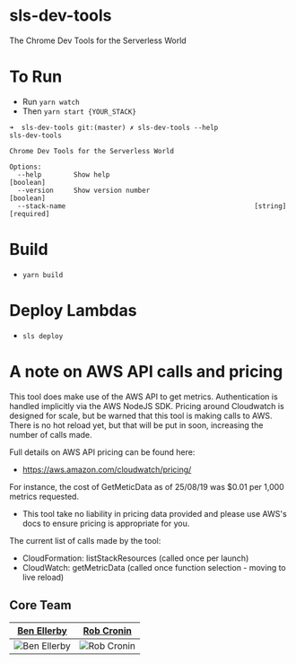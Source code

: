 # sls-dev-tools
The Chrome Dev Tools for the Serverless World


# To Run

- Run `yarn watch`
- Then `yarn start {YOUR_STACK}`


```
➜  sls-dev-tools git:(master) ✗ sls-dev-tools --help
sls-dev-tools

Chrome Dev Tools for the Serverless World

Options:
  --help        Show help                                              [boolean]
  --version     Show version number                                    [boolean]
  --stack-name                                               [string] [required]
```

# Build

- `yarn build`


# Deploy Lambdas

- `sls deploy`

# A note on AWS API calls and pricing

This tool does make use of the AWS API to get metrics. Authentication is handled implicitly via the AWS NodeJS SDK. Pricing around Cloudwatch is designed for scale, but be warned that this tool is making calls to AWS. There is no hot reload yet, but that will be put in soon, increasing the number of calls made.

Full details on AWS API pricing can be found here:
- https://aws.amazon.com/cloudwatch/pricing/

For instance, the cost of GetMeticData as of 25/08/19 was $0.01 per 1,000 metrics requested.
- This tool take no liability in pricing data provided and please use AWS's docs to ensure pricing is appropriate for you.

The current list of calls made by the tool:

- CloudFormation: listStackResources (called once per launch)
- CloudWatch: getMetricData (called once function selection - moving to live reload)





## Core Team

| [Ben Ellerby](https://github.com/BenEllerby)                            | [Rob Cronin](https://github.com/robcronin)                            |
|-------------------------------------------------------------------------|-----------------------------------------------------------------------|
| ![Ben Ellerby](https://avatars2.githubusercontent.com/u/11080984?s=150) | ![Rob Cronin](https://avatars3.githubusercontent.com/u/32868346?s=150) |